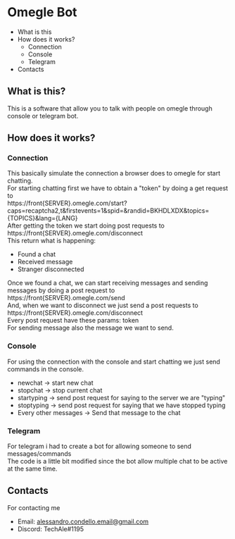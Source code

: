 # Omegle Bot
- What is this
- How does it works?
    - Connection
    - Console
    - Telegram
- Contacts
## What is this?
This is a software that allow you to talk with people on omegle through console or telegram bot.
## How does it works?
### Connection
This basically simulate the connection a browser does to omegle for start chatting.<br>
For starting chatting first we have to obtain a "token" by doing a get request to<br>
https://front{SERVER}.omegle.com/start?caps=recaptcha2,t&firstevents=1&spid=&randid=BKHDLXDX&topics={TOPICS}&lang={LANG}<br>
After getting the token we start doing post requests to<br>
https://front{SERVER}.omegle.com/disconnect<br>
This return what is happening:
- Found a chat
- Received message
- Stranger disconnected

Once we found a chat, we can start receiving messages and sending messages by doing a post request to<br>
https://front{SERVER}.omegle.com/send<br>
And, when we want to disconnect we just send a post requests to<br>
https://front{SERVER}.omegle.com/disconnect<br>
Every post request have these params: token<br>
For sending message also the message we want to send.<br>
### Console
For using the connection with the console and start chatting we just send commands in the console.<br>
- newchat -> start new chat
- stopchat -> stop current chat
- startyping -> send post request for saying to the server we are "typing"
- stoptyping -> send post request for saying that we have stopped typing
- Every other messages -> Send that message to the chat
### Telegram
For telegram i had to create a bot for allowing someone to send messages/commands<br>
The code is a little bit modified since the bot allow multiple chat to be active at the same time.
## Contacts
For contacting me
- Email: alessandro.condello.email@gmail.com
- Discord: TechAle#1195